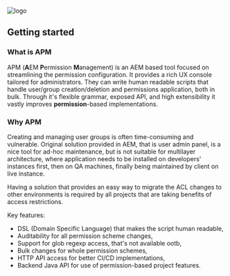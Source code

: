![logo](https://github.com/Cognifide/APM/raw/master/misc/apmLogo.png)
## Getting started

### What is APM
APM (**A**EM **P**ermission **M**anagement) is an AEM based tool focused on streamlining the permission configuration. It provides a rich UX console tailored for administrators. They can write human readable scripts that handle user/group creation/deletion and permissions application, both in bulk. Through it's flexible grammar, exposed API, and high extensibility it vastly improves **permission**-based implementations.

### Why APM
Creating and managing user groups is often time-consuming and vulnerable. Original solution provided in AEM, that is user admin panel, is a nice tool for ad-hoc maintenance, but is not suitable for multilayer architecture, where application needs to be installed on developers' instances first, then on QA machines, finally being maintained by client on live instance.

Having a solution that provides an easy way to migrate the ACL changes to other environments is required by all projects that are taking benefits of access restrictions.

Key features:
* DSL (Domain Specific Language) that makes the script human readable,
* Auditability for all permission scheme changes,
* Support for glob regexp access, that's not available ootb,
* Bulk changes for whole permission schemes,
* HTTP API access for better CI/CD implementations,
* Backend Java API for use of permission-based project features.
